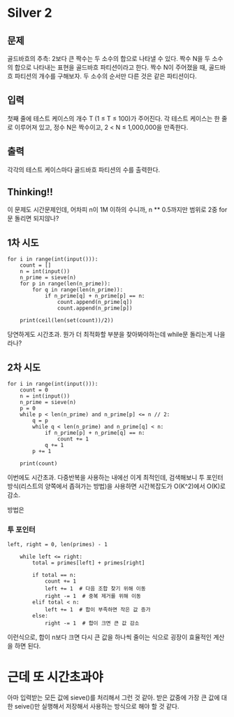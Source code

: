 # Silver 2

## 문제
골드바흐의 추측: 2보다 큰 짝수는 두 소수의 합으로 나타낼 수 있다.
짝수 N을 두 소수의 합으로 나타내는 표현을 골드바흐 파티션이라고 한다. 짝수 N이 주어졌을 때, 골드바흐 파티션의 개수를 구해보자. 두 소수의 순서만 다른 것은 같은 파티션이다.

## 입력
첫째 줄에 테스트 케이스의 개수 T (1 ≤ T ≤ 100)가 주어진다. 각 테스트 케이스는 한 줄로 이루어져 있고, 정수 N은 짝수이고, 2 < N ≤ 1,000,000을 만족한다.

## 출력
각각의 테스트 케이스마다 골드바흐 파티션의 수를 출력한다.

## Thinking!!
이 문제도 시간문제인데, 어차피 n이 1M 이하의 수니까, n ** 0.5까지만
범위로 2중 for문 돌리면 되지않나?

## 1차 시도
    
    for i in range(int(input())):
        count = []
        n = int(input())
        n_prime = sieve(n)
        for p in range(len(n_prime)):
            for q in range(len(n_prime)):
                if n_prime[q] + n_prime[p] == n:
                    count.append(n_prime[q])
                    count.append(n_prime[p])
                    
        print(ceil(len(set(count))/2))

당연하게도 시간초과. 뭔가 더 최적화할 부분을 찾아봐야하는데
while문 돌리는게 나을라나?

## 2차 시도

    for i in range(int(input())):
        count = 0
        n = int(input())
        n_prime = sieve(n)
        p = 0
        while p < len(n_prime) and n_prime[p] <= n // 2:
            q = p
            while q < len(n_prime) and n_prime[q] < n:
                if n_prime[p] + n_prime[q] == n:
                    count += 1
                q += 1
            p += 1
    
        print(count)

이번에도 시간초과. 다중반복을 사용하는 내에선 이게 최적인데, 
검색해보니 투 포인터 방식(리스트의 양쪽에서 좁혀가는 방법)을 사용하면 시간복잡도가
O(K^2)에서 O(K)로 감소.

방법은

### 투 포인터
    left, right = 0, len(primes) - 1
    
        while left <= right:
            total = primes[left] + primes[right]
    
            if total == n:
                count += 1
                left += 1  # 다음 조합 찾기 위해 이동
                right -= 1  # 중복 제거를 위해 이동
            elif total < n:
                left += 1  # 합이 부족하면 작은 값 증가
            else:
                right -= 1  # 합이 크면 큰 값 감소

이런식으로, 합이 n보다 크면 다시 큰 값을 하나씩 줄이는 식으로
굉장이 효율적인 계산을 하면 된다.

# 근데 또 시간초과야

아마 입력받는 모든 값에 sieve()를 처리해서 그런 것 같아.
받은 값중에 가장 큰 값에 대한 seive()만 실행해서 저장해서 사용하는 방식으로 해야 할 것 같다.